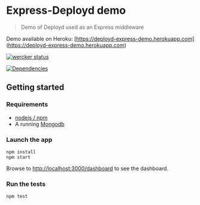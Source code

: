 # Express-Deployd demo

> Demo of Deployd used as an Express middleware

Demo available on Heroku: [https://deployd-express-demo.herokuapp.com]
(https://deployd-express-demo.herokuapp.com)  

[![wercker status](https://app.wercker.com/status/0e99cbcb13643ef223f0206a0396dd6c/m "wercker status")](https://app.wercker.com/project/bykey/0e99cbcb13643ef223f0206a0396dd6c)

[![Dependencies](https://img.shields.io/david/nicolasritouet/deployd-express-demo.svg)](https://david-dm.org/NicolasRitouet/deployd-express-demo)


## Getting started

### Requirements

* [nodejs / npm](http://nodejs.org/)
* A running [Mongodb](http://www.mongodb.org/downloads)


### Launch the app
````
npm install
npm start
````
Browse to [http://localhost:3000/dashboard](http://localhost:3000/dashboard) to see the dashboard.

### Run the tests

````
npm test
````
